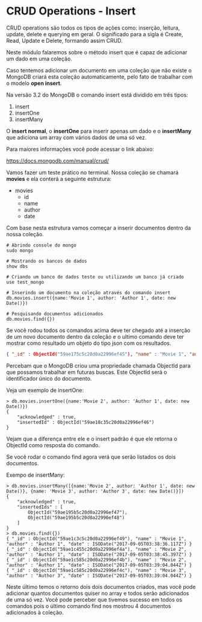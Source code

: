 # CRUD Operations - Insert

CRUD operations são todos os tipos de ações como: inserção, leitura, update, delete e querying em geral. O significado para a sigla é Create, Read, Update e Delete, formando assim CRUD.

Neste módulo falaremos sobre o método insert que é capaz de adicionar um dado em uma coleção.

Caso tentemos adicionar um documento em uma coleção que não existe o MongoDB criará esta coleção automaticamente, pelo fato de trabalhar com o modelo **open insert**.

Na versão 3.2 do MongoDB o comando insert está dividido em três tipos:

1. insert
2. insertOne
3. insertMany

O **insert normal**, o **insertOne** para inserir apenas um dado e o **insertMany** que adiciona um array com vários dados de uma só vez.

Para maiores informações você pode acessar o link abaixo:

<https://docs.mongodb.com/manual/crud/>

Vamos fazer um teste prático no terminal. Nossa coleção se chamará **movies** e ela conterá a seguinte estrutura:

* movies
	* id
	* name
	* author
	* date

Com base nesta estrutura vamos começar a inserir documentos dentro da nossa coleção.

```
# Abrindo console do mongo
sudo mongo

# Mostrando os bancos de dados
show dbs

# Criando um banco de dados teste ou utilizando um banco já criado
use test_mongo

# Inserindo um documento na coleção através do comando insert
db.movies.insert({name:'Movie 1', author: 'Author 1', date: new Date()})

# Pesquisando documentos adicionados
db.movies.find({})
```

Se você rodou todos os comandos acima deve ter chegado até a inserção de um novo documento dentro da coleção e o ultimo comando deve ter mostrar como resultado um objeto do tipo json com os resultados.

```json
{ "_id" : ObjectId("59ae175c5c20d0a22996ef45"), "name" : "Movie 1", "author" : "Author 1", "date" : ISODate("2017-09-05T03:17:48.635Z") }
```

Percebam que o MongoDB criou uma propriedade chamada ObjectId para que possamos trabalhar em futuras buscas. Este ObjectId será o identificador único do documento.

Veja um exemplo de insertOne:

```
> db.movies.insertOne({name:'Movie 2', author: 'Author 1', date: new Date()})
{
	"acknowledged" : true,
	"insertedId" : ObjectId("59ae18c35c20d0a22996ef46")
}
```

Vejam que a diferença entre ele e o insert padrão é que ele retorna o ObjectId como resposta do comando.

Se você rodar o comando find agora verá que serão listados os dois documentos.

Exempo de insertMany:

```
> db.movies.insertMany([{name:'Movie 2', author: 'Author 1', date: new Date()}, {name: 'Movie 3', author: 'Author 3', date: new Date()}])
{
	"acknowledged" : true,
	"insertedIds" : [
		ObjectId("59ae195b5c20d0a22996ef47"),
		ObjectId("59ae195b5c20d0a22996ef48")
	]
}
> db.movies.find({})
{ "_id" : ObjectId("59ae1c3c5c20d0a22996ef49"), "name" : "Movie 1", "author" : "Author 1", "date" : ISODate("2017-09-05T03:38:36.117Z") }
{ "_id" : ObjectId("59ae1c455c20d0a22996ef4a"), "name" : "Movie 2", "author" : "Author 1", "date" : ISODate("2017-09-05T03:38:45.397Z") }
{ "_id" : ObjectId("59ae1c585c20d0a22996ef4b"), "name" : "Movie 2", "author" : "Author 1", "date" : ISODate("2017-09-05T03:39:04.044Z") }
{ "_id" : ObjectId("59ae1c585c20d0a22996ef4c"), "name" : "Movie 3", "author" : "Author 3", "date" : ISODate("2017-09-05T03:39:04.044Z") }
```

Neste último temos o retorno dois dois documentos criados, mas você pode adicionar quantos documentos quiser no array e todos serão adicionados de uma só vez. Você pode perceber que tivemos sucesso em todos os comandos pois o último comando find nos mostrou 4 documentos adicionados à coleção.